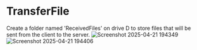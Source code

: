 # TransferFile

Create a folder named 'ReceivedFiles' on drive D to store files that will be sent from the client to the server.
![Screenshot 2025-04-21 194349](https://github.com/user-attachments/assets/b8208787-8e78-4716-a95f-83eefc3c8abd)
![Screenshot 2025-04-21 194406](https://github.com/user-attachments/assets/2269e3cb-827d-412c-9056-9278987f45b8)
